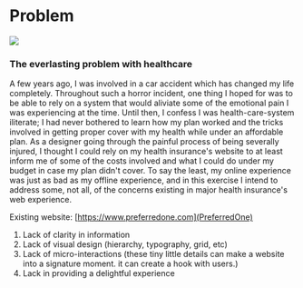 # Problem

<img src="http://julianomoreira.github.io/go-pro/assets/images/preferredone-website.png" />

### The everlasting problem with healthcare

A few years ago, I was involved in a car accident which has changed my life completely. Throughout such a horror incident, one thing I hoped for was to be able to rely on a system that would aliviate some of the emotional pain I was experiencing at the time. Until then, I confess I was health-care-system iliterate; I had never bothered to learn how my plan worked and the tricks involved in getting proper cover with my health while under an affordable plan. As a designer going through the painful process of being severally injured, I thought I could rely on my health insurance's website to at least inform me of some of the costs involved and what I could do under my budget in case my plan didn't cover. To say the least, my online experience was just as bad as my offline experience, and in this exercise I intend to address some, not all, of the concerns existing in major health insurance's web experience.

Existing website: [https://www.preferredone.com](PreferredOne)

1. Lack of clarity in information 
2. Lack of visual design (hierarchy, typography, grid, etc)
3. Lack of micro-interactions (these tiny little details can make a website into a signature moment. it can create a hook with users.)
4. Lack in providing a delightful experience




